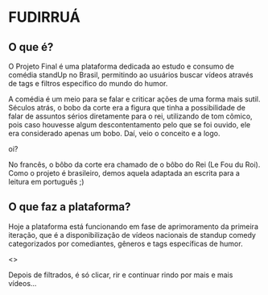 # FUDIRRUÁ

## O que é?

O Projeto Final é uma plataforma dedicada ao estudo e consumo de comédia standUp no Brasil, permitindo ao usuários buscar vídeos através de tags e filtros específico do mundo do humor.

A comédia é um meio para se falar e criticar ações de uma forma mais sutil. Séculos atrás, o bobo da corte era a figura que tinha a possibilidade de falar de assuntos sérios diretamente para o rei, utilizando de tom cômico, pois caso houvesse algum descontentamento pelo que se foi ouvido, ele era considerado apenas um bobo. Daí, veio o conceito e a logo.

oi?

No francês, o bôbo da corte era chamado de o bôbo do Rei (Le Fou du Roi). Como o projeto é brasileiro, demos aquela adaptada an escrita para a leitura em português ;)


## O que faz a plataforma?

Hoje a plataforma está funcionando em fase de aprimoramento da primeira iteração, que é a disponibilização de vídeos nacionais de standup comedy categorizados por comediantes, gêneros e tags específicas de humor.

<<Imagem>>

Depois de filtrados, é só clicar, rir e continuar rindo por mais e mais vídeos...



